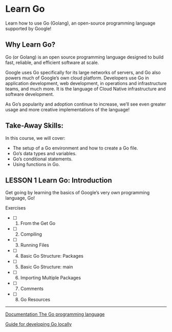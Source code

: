 # Learn Go

Learn how to use Go (Golang), an open-source programming language supported by Google!

## Why Learn Go?

Go (or Golang) is an open source programming language designed to build fast, reliable, and efficient software at scale.

Google uses Go specifically for its large networks of servers, and Go also powers much of Google’s own cloud platform. Developers use Go in application development, web development, in operations and infrastructure teams, and much more. It is the language of Cloud Native infrastructure and software development.

As Go’s popularity and adoption continue to increase, we’ll see even greater usage and more creative implementations of the language!

## Take-Away Skills:

In this course, we will cover:

- The setup of a Go environment and how to create a Go file.
- Go’s data types and variables.
- Go’s conditional statements.
- Using functions in Go.


## LESSON 1 Learn Go: Introduction

Get go ing by learning the basics of Google’s very own programming language, Go!

Exercises

- [ ] 1. From the Get Go

- [ ] 2. Compiling

- [ ] 3. Running Files

- [ ] 4. Basic Go Structure: Packages

- [ ] 5. Basic Go Structure: main

- [ ] 6. Importing Multiple Packages

- [ ] 7. Comments

- [ ] 8. Go Resources

---

[Documentation The Go programming language](https://golang.org/doc/)

[Guide for developing Go locally](https://www.codecademy.com/articles/setting-up-go-locally)
